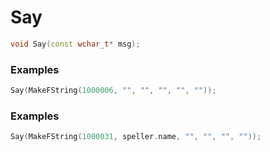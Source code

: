 # Say
```cpp - C++
void Say(const wchar_t* msg);
```

### Examples
```cpp - C++
Say(MakeFString(1000006, "", "", "", "", ""));
```

### Examples
```cpp - C++
Say(MakeFString(1000031, speller.name, "", "", "", ""));
```
